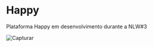 # Happy



Plataforma Happy em desenvolvimento durante a NLW#3

![Capturar](https://user-images.githubusercontent.com/66747991/96356398-b36b1400-10bb-11eb-9656-1767b7481da9.PNG)

